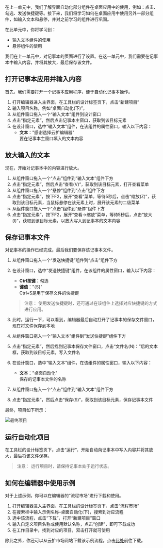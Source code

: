 在上一单元中，我们了解界面自动化部分组件在桌面应用中的使用，例如：点击、勾选、发送快捷键等。接下来，我们将学习如何在桌面应用中使用另外一部分组件，如输入文本和悬停，并对之前学习的组件进行巩固。

在此单元中，你将学习到：
- 输入文本组件的使用
- 悬停组件的使用

我们在上一单元中，对记事本的页面进行了设置。在这一单元中，我们需要在记事本中输入内容，并将其放大，最后保存该文件。

## 打开记事本应用并输入内容
首先，我们需要打开一个记事本应用程序，便于自动化记事本操作。
1. 打开编辑器进入主界面，在工具栏的设计标签页下，点击“新建项目”
2. 输入项目名称，例如“桌面自动化(下)”。
3. 从组件窗口拖入一个“输入文本”组件到设计窗口
4. 点击“指定元素”，然后点击记事本主窗口，获取到该目标元素
5. 在设计窗口，选中“输入文本”组件，在该组件的属性窗口，输入以下内容：
    - **文本**："感谢选择云扩编辑器"</br>要在记事本主窗口填入的文本内容

## 放大输入的文本
现在，开始对记事本中的内容进行放大。
1. 从组件窗口拖入一个“点击”组件到“输入文本”组件下方
2. 点击“指定元素”，然后点击“查看(V)”，获取到该目标元素，打开查看菜单
3. 从组件窗口拖入一个“悬停”组件到“点击”组件下方
4. 点击“指定元素”，按下F2，展开“查看”菜单，等待5秒后，点击“缩放(Z)”，获取到该目标元素，当鼠标悬停在该元素上时，展开该元素的二级菜单
5. 从组件窗口拖入一个“点击”组件到“悬停”组件下方
6. 点击“指定元素”，按下F2，展开“查看->缩放”菜单，等待5秒后，点击“放大(I)”，获取到该目标元素，以放大写入到记事本的文本内容

## 保存记事本文件
对记事本的操作已经完成，最后我们要保存该记事本文件。
1. 从组件窗口拖入一个“发送快捷键”组件到“点击”组件下方
2. 在设计窗口，选中“发送快捷键”组件，在该组件的属性窗口，输入以下内容：
    - **Ctrl按键**：勾选
    - **键值**："{S}"</br>Ctrl+S是用于保存文件的快捷键

    >注意：
    >使用发送快捷键时，还可通过在该组件上选择对应快捷键的方式进行应用。
    
3. 此时，运行一下，可以看到，编辑器最后自动打开了记事本的保存文件窗口，现在将文件保存到本地
4. 从组件窗口拖入一个“输入文本”组件到“发送快捷键”组件下方
5. 点击“指定元素”，然后找到记事本保存文件窗口，点击“文件名(N)：”后的文本框，获取到该目标元素，写入文件名
6. 在设计窗口，选中“输入文本”组件，在该组件的属性窗口，输入以下内容：
    - **文本**："桌面自动化"</br>保存的记事本文件的名称
7. 从组件窗口拖入一个“点击”组件到“输入文本”组件下方
8. 点击“指定元素”，然后点击“保存(S)”，获取到该目标元素，保存记事本文件

最终，项目如下所示：

![最终项目](https://docimages.blob.core.chinacloudapi.cn/images/EncooLearn/DesktopAutomation/DesktopAutomation2.jpg)

## 运行自动化项目
在工具栏的设计标签页下，点击“运行”，开始自动向记事本中写入内容并将其放大，最后将该文件保存。

> 注意：
> 运行项目时，请保持记事本处于运行状态。

## 如何在编辑器中使用示例
对于上述示例，你可以在编辑器的“流程市场”进行下载和使用。
1. 打开编辑器进入主界面，在工具栏的设计标签页下，点击“流程市场”
2. 在搜索栏中输入示例名称-桌面自动化(下)，搜索到对应流程
3. 选中该流程，点击“下载”，打开“新建项目”窗口
4. 输入自定义项目名称或使用默认名称，点击“创建”，即可下载成功
5. 在工作目录中，找到对应的项目，双击打开就可使用

除此之外，你还可以从云扩市场网站下载该示例流程，点击[此处]()前往下载。

